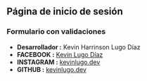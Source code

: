 ## Página de inicio de sesión
### Formulario con validaciones

- **Desarrollador   :**    Kevin Harrinson Lugo Díaz
- **FACEBOOK        :**    [Kevin Lugo Díaz](https://www.facebook.com/lugodiaz.kevin)
- **INSTAGRAM       :**    [kevinlugo.dev](https://www.instagram.com/kevinlugodev)
- **GITHUB          :**    [kevinlugo.dev](https://github.com/lugodiaz)
